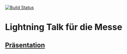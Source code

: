 [![Build Status](https://travis-ci.org/SoPra-Team-10/LightningTalkMesse.svg?branch=master)](https://travis-ci.org/SoPra-Team-10/LightningTalkMesse)
# Lightning Talk für die Messe
## [Präsentation](https://SoPra-Team-10.github.io/LightningTalkMesse/main.pdf)
